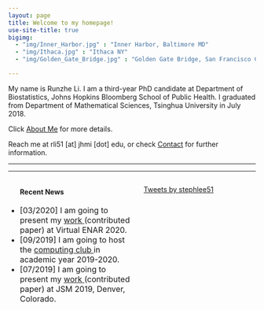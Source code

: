 ```yaml
---
layout: page
title: Welcome to my homepage!
use-site-title: true
bigimg:
  - "img/Inner_Harbor.jpg" : "Inner Harbor, Baltimore MD"
  - "img/Ithaca.jpg" : "Ithaca NY"
  - "img/Golden_Gate_Bridge.jpg" : "Golden Gate Bridge, San Francisco CA"

---
```

My name is Runzhe Li. I am a third-year PhD candidate at Department of Biostatistics, Johns Hopkins Bloomberg School of Public Health. I graduated from Department of Mathematical Sciences, Tsinghua University in July 2018.

Click [About Me](/aboutme) for more details.

Reach me at rli51 [at] jhmi [dot] edu, or check [Contact](/contact) for further information.  

---
<!--
#### Recent News

- [03/2020] I am going to present my [work](https://www.enar.org/meetings/spring2020/program/preliminary-scientific-program.pdf) (contributed paper) at Virtual ENAR 2020.
- [09/2019] I am going to host the [computing club](/resources/compclub) in academic year 2019-2020.
- [07/2019] I am going to present my [work](https://ww2.amstat.org/meetings/jsm/2019/onlineprogram/ActivityDetails.cfm?SessionID=218583) (contributed paper) at JSM 2019, Denver, Colorado.
-->

---
<div style="float: left; width: 50%;">
<ul>
<h4> Recent News </h4>
<font size="3">
<li> [03/2020] I am going to present my <a href="https://www.enar.org/meetings/spring2020/program/preliminary-scientific-program.pdf"> work </a> (contributed paper) at Virtual ENAR 2020. </li>
<li> [09/2019] I am going to host the <a href= "/resources/compclub" > computing club </a> in academic year 2019-2020. </li>
<li> [07/2019] I am going to present my <a href= "https://ww2.amstat.org/meetings/jsm/2019/onlineprogram/ActivityDetails.cfm?SessionID=218583" > work </a> (contributed paper) at JSM 2019, Denver, Colorado. </li>
</font>
</ul>
</div>
<div style="float: left; width: 50%;">
<ul>
<a class="twitter-timeline" data-width="400" data-height="400" href="https://twitter.com/stephlee51?ref_src=twsrc%5Etfw">Tweets by stephlee51</a> <script async src="https://platform.twitter.com/widgets.js" charset="utf-8"></script>
</ul>
</div>
